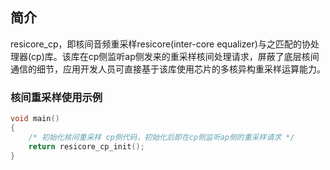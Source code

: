 ## 简介

resicore_cp，即核间音频重采样resicore(inter-core equalizer)与之匹配的协处理器(cp)库。该库在cp侧监听ap侧发来的重采样核间处理请求，屏蔽了底层核间通信的细节，应用开发人员可直接基于该库使用芯片的多核异构重采样运算能力。

###  核间重采样使用示例

```c
void main()
{
    /* 初始化核间重采样 cp侧代码，初始化后即在cp侧监听ap侧的重采样请求 */
	return resicore_cp_init();
}

```

